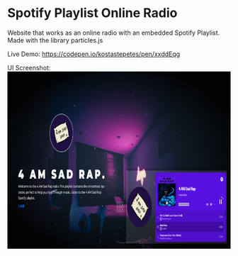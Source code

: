 # Spotify Playlist Online Radio
Website that works as an online radio with an embedded Spotify Playlist. Made with the library particles.js

Live Demo: https://codepen.io/kostastepetes/pen/xxddEqg

UI Screenshot: <br>
<img src="spotify_playlist_website_screenshot.png" alt="Screenshot" width="900" height="400">
